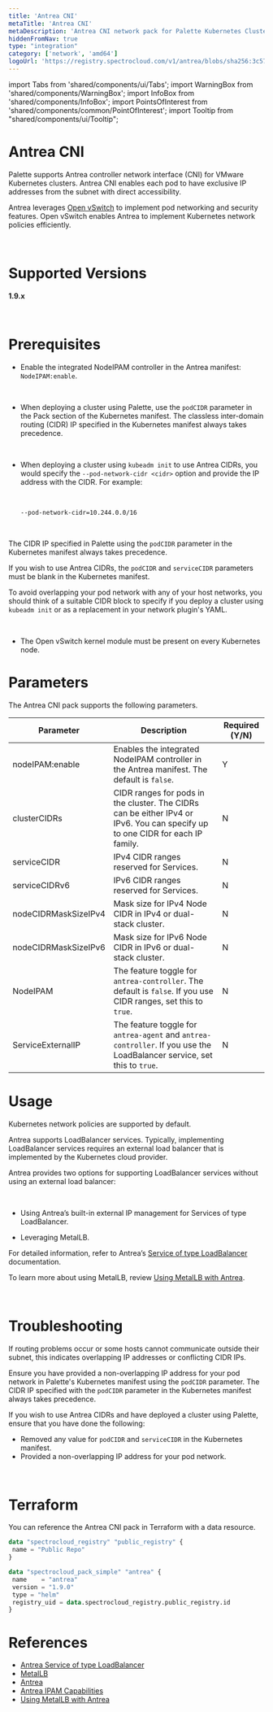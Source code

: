 ```yaml
---
title: 'Antrea CNI'
metaTitle: 'Antrea CNI'
metaDescription: 'Antrea CNI network pack for Palette Kubernetes Clusters'
hiddenFromNav: true
type: "integration"
category: ['network', 'amd64']
logoUrl: 'https://registry.spectrocloud.com/v1/antrea/blobs/sha256:3c5704caf6652c63374282cbf413f8e73a77c4efbc49f375c19c73f8e2ec4148?type=image/png'
---
```


import Tabs from 'shared/components/ui/Tabs';
import WarningBox from 'shared/components/WarningBox';
import InfoBox from 'shared/components/InfoBox';
import PointsOfInterest from 'shared/components/common/PointOfInterest';
import Tooltip from "shared/components/ui/Tooltip";


# Antrea CNI

Palette supports Antrea controller network interface (CNI) for VMware Kubernetes clusters. Antrea CNI enables each pod to have exclusive IP addresses from the subnet with direct accessibility. 

Antrea leverages [Open vSwitch](https://www.openvswitch.org/) to implement pod networking and security features. Open vSwitch enables Antrea to implement Kubernetes network policies efficiently.

<br />

# Supported Versions

**1.9.x**

<br />

# Prerequisites

- Enable the integrated NodeIPAM controller in the Antrea manifest: ``NodeIPAM:enable``.
<br />

- When deploying a cluster using Palette, use the ``podCIDR`` parameter in the Pack section of the Kubernetes manifest. The classless inter-domain routing (CIDR) IP specified in the Kubernetes manifest always takes precedence.

    <br />

- When deploying a cluster using ``kubeadm init`` to use Antrea CIDRs, you would specify the ``--pod-network-cidr <cidr>`` option and provide the IP address with the CIDR. For example: 

    <br />

    ``--pod-network-cidr=10.244.0.0/16``

    <br /> 

<WarningBox>

The CIDR IP specified in Palette using the ``podCIDR`` parameter in the Kubernetes manifest always takes precedence. 
    
If you wish to use Antrea CIDRs, the ``podCIDR`` and ``serviceCIDR`` parameters must be blank in the Kubernetes manifest. 
    
To avoid overlapping your pod network with any of your host networks, you should think of a suitable CIDR block to specify if you deploy a cluster using ``kubeadm init`` or as a replacement in your network plugin's YAML.

</WarningBox>

<br />

- The Open vSwitch kernel module must be present on every Kubernetes node.


# Parameters

The Antrea CNI pack supports the following parameters.

| Parameter | Description | Required (Y/N) |
|-----------|-------------|---------|
| nodeIPAM:enable | Enables the integrated NodeIPAM controller in the Antrea manifest. The default is `false`. | Y |
| clusterCIDRs | CIDR ranges for pods in the cluster. The CIDRs can be either IPv4 or IPv6. You can specify up to one CIDR for each IP family. | N |
| serviceCIDR | IPv4 CIDR ranges reserved for Services. | N |
| serviceCIDRv6 | IPv6 CIDR ranges reserved for Services. | N |
| nodeCIDRMaskSizeIPv4 | Mask size for IPv4 Node CIDR in IPv4 or dual-stack cluster. | N |
| nodeCIDRMaskSizeIPv6 | Mask size for IPv6 Node CIDR in IPv6 or dual-stack cluster. | N |
| NodeIPAM | The feature toggle for ``antrea-controller``. The default is `false`. If you use CIDR ranges, set this to ``true``.  | N |
| ServiceExternalIP | The feature toggle for ``antrea-agent`` and ``antrea-controller``. If you use the LoadBalancer service, set this to ``true``. | N |


# Usage

Kubernetes network policies are supported by default.

Antrea supports LoadBalancer services. Typically, implementing LoadBalancer services requires an external load balancer that is implemented by the Kubernetes cloud provider. 

Antrea provides two options for supporting LoadBalancer services without using an external load balancer:

<br />

- Using Antrea’s built-in external IP management for Services of type LoadBalancer.

- Leveraging MetalLB.

For detailed information, refer to Antrea’s [Service of type LoadBalancer](https://antrea.io/docs/v1.9.0/docs/service-loadbalancer) documentation. 

To learn more about using MetalLB, review [Using MetalLB with Antrea](https://antrea.io/docs/v1.9.0/docs/service-loadbalancer/#using-metallb-with-antrea). 

<br />

# Troubleshooting

If routing problems occur or some hosts cannot communicate outside their subnet, this indicates overlapping IP addresses or conflicting CIDR IPs. 

Ensure you have provided a non-overlapping IP address for your pod network in Palette's Kubernetes manifest using the ``podCIDR`` parameter. The CIDR IP specified with the ``podCIDR`` parameter in the Kubernetes manifest always takes precedence. 

If you wish to use Antrea CIDRs and have deployed a cluster using Palette, ensure that you have done the following:  

- Removed any value for ``podCIDR`` and ``serviceCIDR`` in the Kubernetes manifest. 
- Provided a non-overlapping IP address for your pod network.

<br />

# Terraform 

You can reference the Antrea CNI pack in Terraform with a data resource.

```tf
data "spectrocloud_registry" "public_registry" {
 name = "Public Repo"
}

data "spectrocloud_pack_simple" "antrea" {
 name    = "antrea"
 version = "1.9.0"
 type = "helm"
 registry_uid = data.spectrocloud_registry.public_registry.id
}
```


# References

- [Antrea Service of type LoadBalancer](https://antrea.io/docs/v1.9.0/docs/service-loadbalancer)
- [MetalLB](https://metallb.universe.tf)
- [Antrea](https://antrea.io/)
- [Antrea IPAM Capabilities](https://antrea.io/docs/v1.6.1/docs/antrea-ipam/)
- [Using MetalLB with Antrea](https://antrea.io/docs/v1.9.0/docs/service-loadbalancer/#using-metallb-with-antrea)

<br />

<br />

